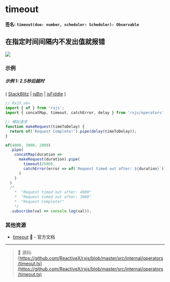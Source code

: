 # timeout

#### 签名: `timeout(due: number, scheduler: Scheduler): Observable`

## 在指定时间间隔内不发出值就报错

<div class="ua-ad"><a href="https://ultimateangular.com/?ref=76683_kee7y7vk"><img src="https://ultimateangular.com/assets/img/banners/ua-leader.svg"></a></div>

### 示例

##### 示例 1: 2.5秒后超时

(
[StackBlitz](https://stackblitz.com/edit/typescript-eegqyz?file=index.ts&devtoolsheight=100)
| [jsBin](http://jsbin.com/gonakiniho/edit?js,console) |
[jsFiddle](https://jsfiddle.net/btroncone/nr4e1ofy/1/) )

```js
// RxJS v6+
import { of } from 'rxjs';
import { concatMap, timeout, catchError, delay } from 'rxjs/operators';

// 模拟请求
function makeRequest(timeToDelay) {
  return of('Request Complete!').pipe(delay(timeToDelay));
}

of(4000, 3000, 2000)
  .pipe(
    concatMap(duration =>
      makeRequest(duration).pipe(
        timeout(2500),
        catchError(error => of(`Request timed out after: ${duration}`))
      )
    )
  )
  /*
    *  "Request timed out after: 4000"
    *  "Request timed out after: 3000"
    *  "Request Complete!"
    */
  .subscribe(val => console.log(val));
```

### 其他资源

- [timeout](https://github.com/Reactive-Extensions/RxJS/blob/master/doc/api/core/operators/timeout.md)
  :newspaper: - 官方文档

---

> :file_folder: 源码:
> [https://github.com/ReactiveX/rxjs/blob/master/src/internal/operators/timeout.ts](https://github.com/ReactiveX/rxjs/blob/master/src/internal/operators/timeout.ts)
